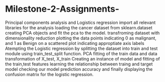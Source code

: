 # Milestone-2-Assignments-
Principal components analysis and Logistics regression
import all relevant libraries for the analysis
loading the cancer dataset from sklearn.dataset
creating PCA objects and fit the pca to the model.
transfroming dataset with  dimensionality reduction 
plotting the data points indicating 0 as malignant, and 1 as Benign on a scattered plot indicating approptiate axis labels  
Atempting the Logistic regression by splitting the dataset into train and test module using train_test_split function.
PCA fitting of the train data and data transformation of X_test, X_train 
Creating an instance of model and fitting of the train,test features learning the relationship between traing and target model
checking our model prediction accuracy and finally displaying the confusion matrix for the logistic regression. 
